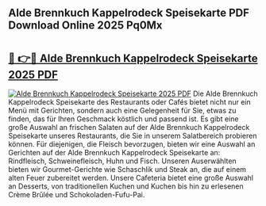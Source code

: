 ## Alde Brennkuch Kappelrodeck Speisekarte PDF Download Online 2025 Pq0Mx

# <h2><a href="http://gc9n3sn.nevu.top/?p=Alde+Brennkuch+Kappelrodeck+Speisekarte">🔗 👉🔴 Alde Brennkuch Kappelrodeck Speisekarte 2025 PDF</a></h2>

[![Alde Brennkuch Kappelrodeck Speisekarte 2025 PDF](https://i.imgur.com/dBaPXMq.png)](http://gc9n3sn.nevu.top/?p=Alde+Brennkuch+Kappelrodeck+Speisekarte)
Die Alde Brennkuch Kappelrodeck Speisekarte des Restaurants oder Cafés bietet nicht nur ein Menü mit Gerichten, sondern auch eine Gelegenheit für Sie, etwas zu finden, das für Ihren Geschmack köstlich und passend ist. Es gibt eine große Auswahl an frischen Salaten auf der Alde Brennkuch Kappelrodeck Speisekarte unseres Restaurants, die Sie in unserem Salatbereich probieren können. Für diejenigen, die Fleisch bevorzugen, bieten wir eine Auswahl an Gerichten auf der Alde Brennkuch Kappelrodeck Speisekarte an: Rindfleisch, Schweinefleisch, Huhn und Fisch. Unseren Auserwählten bieten wir Gourmet-Gerichte wie Schaschlik und Steak an, die auf einem alten Feuer zubereitet werden. Unsere Cafeteria bietet eine große Auswahl an Desserts, von traditionellen Kuchen und Kuchen bis hin zu erlesenen Crème Brûlée und Schokoladen-Fufu-Pai.
